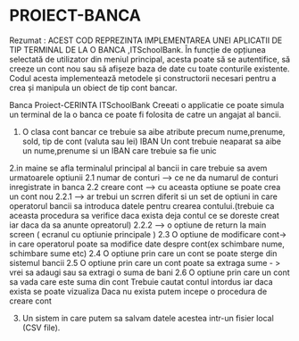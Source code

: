 # PROIECT-BANCA
Rezumat :
ACEST  COD REPREZINTA  IMPLEMENTAREA UNEI APLICATII DE TIP TERMINAL DE LA O BANCA ,ITSchoolBank.
În funcție de opțiunea selectată de utilizator din meniul principal, acesta poate să se autentifice, să creeze un cont nou sau să afișeze baza de date cu toate conturile existente.
Codul acesta  implementează metodele și constructorii necesari pentru a crea și manipula un obiect de tip cont bancar.

Banca Proiect-CERINTA 
ITSchoolBank
Creeati o applicatie ce poate simula un terminal de la o banca ce poate fi folosita de catre
un angajat al bancii.

1. O clasa cont bancar ce trebuie sa aibe atribute precum nume,prenume, sold, tip de cont (valuta sau lei) IBAN
Un cont trebuie neaparat sa aibe un nume,prenume si un IBAN care trebuie sa fie unic

2.in maine se afla terminalul principal al bancii in care trebuie sa avem urmatoarele optiunii
   2.1 numar de conturi --> ce ne da numarul de conturi inregistrate in banca
   2.2 creare cont --> cu aceasta optiune se poate crea un cont nou 
        2.2.1 --> ar trebui un scrren diferit si un set de optiuni in care
        operatorul bancii sa introduca datele pentru crearea contului.(trebuie ca aceasta procedura sa verifice daca exista deja contul ce 
        se doreste creat iar daca da sa anunte opreatorul)
        2.2.2 --> o optiune de return la main screen ( ecranul cu optiunie principale )
   2.3 O optiune de modificare cont-> in care operatorul poate sa modifice date despre cont(ex schimbare nume, schimbare sume etc)
   2.4 O optiune prin care un cont se poate sterge din sistemul bancii
   2.5 O optiune prin care un cont poate sa extraga sume - > vrei sa adaugi sau sa extragi o suma de bani
   2.6 O optiune prin care un cont sa vada care este suma din cont
        Trebuie cautat contul intordus iar daca exista se poate vizualiza
        Daca nu exista putem incepe o procedura de creare cont

3. Un sistem in care putem sa salvam datele acestea intr-un fisier local (CSV file).
